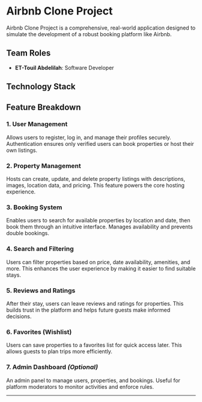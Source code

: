 # Airbnb Clone Project

Airbnb Clone Project is a comprehensive, real-world application designed to simulate the development of a robust booking platform like Airbnb.

## Team Roles
- **ET-Touil Abdelilah**: Software Developer

## Technology Stack
<!-- 
- Frontend: React, Tailwind CSS
- Backend: Node.js, Express
- Database: PostgreSQL
- Authentication: JWT
-->

## Feature Breakdown

### 1. User Management
Allows users to register, log in, and manage their profiles securely. Authentication ensures only verified users can book properties or host their own listings.

### 2. Property Management
Hosts can create, update, and delete property listings with descriptions, images, location data, and pricing. This feature powers the core hosting experience.

### 3. Booking System
Enables users to search for available properties by location and date, then book them through an intuitive interface. Manages availability and prevents double bookings.

### 4. Search and Filtering
Users can filter properties based on price, date availability, amenities, and more. This enhances the user experience by making it easier to find suitable stays.

### 5. Reviews and Ratings
After their stay, users can leave reviews and ratings for properties. This builds trust in the platform and helps future guests make informed decisions.

### 6. Favorites (Wishlist)
Users can save properties to a favorites list for quick access later. This allows guests to plan trips more efficiently.

### 7. Admin Dashboard *(Optional)*
An admin panel to manage users, properties, and bookings. Useful for platform moderators to monitor activities and enforce rules.

---
